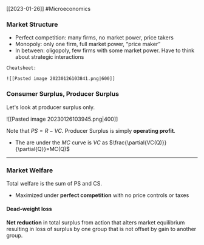 [[2023-01-26]] #Microeconomics 

### Market Structure
- Perfect competition: many firms, no market power, price takers
- Monopoly: only one firm, full market power, “price maker”
- In between: oligopoly, few firms with some market power. Have to think about strategic interactions

```ad-important
Cheatsheet:

![[Pasted image 20230126103841.png|600]]
```


### Consumer Surplus, Producer Surplus

Let's look at producer surplus only.

![[Pasted image 20230126103945.png|400]]

Note that $PS=R-VC$. Producer Surplus is simply **operating profit**. 
- The are under the $MC$ curve is $VC$ as $\frac{\partial{VC(Q)}}{\partial{Q}}=MC(Q)$

---

### Market Welfare
Total welfare is the sum of PS and CS.
- Maximized under **perfect competition** with no price controls or taxes

#### Dead-weight loss
**Net reduction** in total surplus from action that alters market equilibrium resulting in loss of surplus by one group that is not offset by gain to another group.